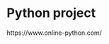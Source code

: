 <!DOCTYPE html>
<html>
<head>
<h1>Python project</h1>
</head>
<body>
<p>https://www.online-python.com/</p>
</body>
</html>
